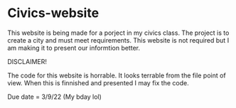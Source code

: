 # Civics-website



This website is being made for a porject in my civics class.
The project is to create a city and must meet requirements.
This website is not required but I am making it to present our informtion better.

DISCLAIMER!

The code for this website is horrable. It looks terrable from the file point of view. 
When this is finnished and presented I may fix the code.

Due date = 3/9/22 (My bday lol)
